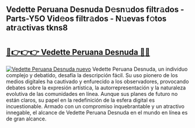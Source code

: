 ## Vedette Peruana Desnuda D𝚎sn𝚞dos filtr𝚊dos - Parts-Y5O Vid𝚎os filtr𝚊dos - N𝚞evas f𝚘tos atr𝚊ctivas tkns8

# <h2><a href="http://mb8ni9m.tromn.icu/?c=Vedette+Peruana+Desnuda">🔗👉👉👉 Vedette Peruana Desnuda 🔗🔗</a></h2>

[![Vedette Peruana Desnuda nuevo](https://i.imgur.com/pEAQMta.gif)](http://mb8ni9m.tromn.icu/?c=Vedette+Peruana+Desnuda)
Vedette Peruana Desnuda, un individuo complejo y debatido, desafía la descripción fácil. Su uso pionero de los medios digitales ha cautivado y enfurecido a los observadores, provocando debates sobre la expresión artística, la autorrepresentación y la naturaleza evolutiva de las comunidades en línea. Aunque sus planes de futuro no están claros, su papel en la redefinición de la esfera digital es incuestionable. Armado con un compromiso inquebrantable y un atractivo innegable, el alcance de Vedette Peruana Desnuda en el mundo en línea es de gran alcance.
